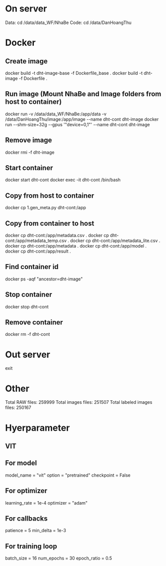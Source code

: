 # On server
Data: cd /data/data_WF/NhaBe
Code: cd /data/DanHoangThu

# Docker
## Create image
docker build -t dht-image-base -f Dockerfile_base .
docker build -t dht-image -f Dockerfile .
## Run image (Mount NhaBe and Image folders from host to container)
docker run -v /data/data_WF/NhaBe:/app/data -v /data/DanHoangThu/image:/app/image --name dht-cont dht-image
docker run --shm-size=32g --gpus '"device=0,1"' --name dht-cont dht-image
## Remove image
docker rmi -f dht-image

## Start container
docker start dht-cont
docker exec -it dht-cont /bin/bash 
## Copy from host to container
docker cp 1.gen_meta.py dht-cont:/app
## Copy from container to host
docker cp dht-cont:/app/metadata.csv .
docker cp dht-cont:/app/metadata_temp.csv .
docker cp dht-cont:/app/metadata_lite.csv .
docker cp dht-cont:/app/metadata .
docker cp dht-cont:/app/model .
docker cp dht-cont:/app/result .
## Find container id
docker ps -aqf "ancestor=dht-image"
## Stop container
docker stop dht-cont
## Remove container
docker rm -f dht-cont

# Out server
exit

# Other
Total RAW files: 259999
Total images files: 251507
Total labeled images files: 250167

# Hyerparameter
## VIT
## For model
model_name = "vit"
option = "pretrained"
checkpoint = False

## For optimizer
learning_rate = 1e-4
optimizer = "adam"

## For callbacks
patience = 5
min_delta = 1e-3

## For training loop
batch_size = 16
num_epochs = 30
epoch_ratio = 0.5